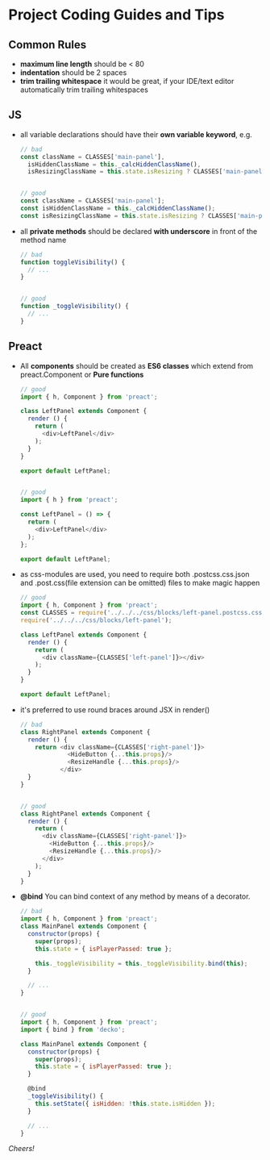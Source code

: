 # Project Coding Guides and Tips

## Common Rules

 - **maximum line length** should be < 80
 - **indentation** should be 2 spaces
 - **trim trailing whitespace** it would be great, if your IDE/text editor automatically trim trailing whitespaces

## JS

  - all variable declarations should have their **own variable keyword**, e.g.
    ```javascript
    // bad
    const className = CLASSES['main-panel'],
      isHiddenClassName = this._calcHiddenClassName(),
      isResizingClassName = this.state.isResizing ? CLASSES['main-panel--is-resizing'] : '';


    // good
    const className = CLASSES['main-panel'];
    const isHiddenClassName = this._calcHiddenClassName();
    const isResizingClassName = this.state.isResizing ? CLASSES['main-panel--is-resizing'] : '';
    ```

- all **private methods** should be declared **with underscore** in front of the method name
    ```javascript
    // bad
    function toggleVisibility() {
      // ...
    }


    // good
    function _toggleVisibility() {
      // ...
    }
    ```

## Preact

- All **components** should be created as **ES6 classes** which extend from preact.Component or **Pure functions**
    ```javascript
    // good
    import { h, Component } from 'preact';

    class LeftPanel extends Component {
      render () {
        return (
          <div>LeftPanel</div>
        );
      }
    }

    export default LeftPanel;


    // good
    import { h } from 'preact';

    const LeftPanel = () => {
      return (
        <div>LeftPanel</div>
      );
    };

    export default LeftPanel;
    ```

- as css-modules are used, you need to require both .postcss.css.json and
 .post.css(file extension can be omitted) files to make magic happen
    ```javascript
    // good
    import { h, Component } from 'preact';
    const CLASSES = require('../../../css/blocks/left-panel.postcss.css.json');
    require('../../../css/blocks/left-panel');

    class LeftPanel extends Component {
      render () {
        return (
          <div className={CLASSES['left-panel']}></div>
        );
      }
    }

    export default LeftPanel;
    ```

- it's preferred to use round braces around JSX in render()
    ```javascript
    // bad
    class RightPanel extends Component {
      render () {
        return <div className={CLASSES['right-panel']}>
                 <HideButton {...this.props}/>
                 <ResizeHandle {...this.props}/>
               </div>
      }
    }


    // good
    class RightPanel extends Component {
      render () {
        return (
          <div className={CLASSES['right-panel']}>
            <HideButton {...this.props}/>
            <ResizeHandle {...this.props}/>
          </div>
        );
      }
    }
    ```

- **@bind** You can bind context of any method by means of a decorator.
    ```javascript
    // bad
    import { h, Component } from 'preact';
    class MainPanel extends Component {
      constructor(props) {
        super(props);
        this.state = { isPlayerPassed: true };

        this._toggleVisibility = this._toggleVisibility.bind(this);
      }

      // ...
    }


    // good
    import { h, Component } from 'preact';
    import { bind } from 'decko';

    class MainPanel extends Component {
      constructor(props) {
        super(props);
        this.state = { isPlayerPassed: true };
      }

      @bind
      _toggleVisibility() {
        this.setState({ isHidden: !this.state.isHidden });
      }

      // ...
    }
    ```

*Cheers!*
